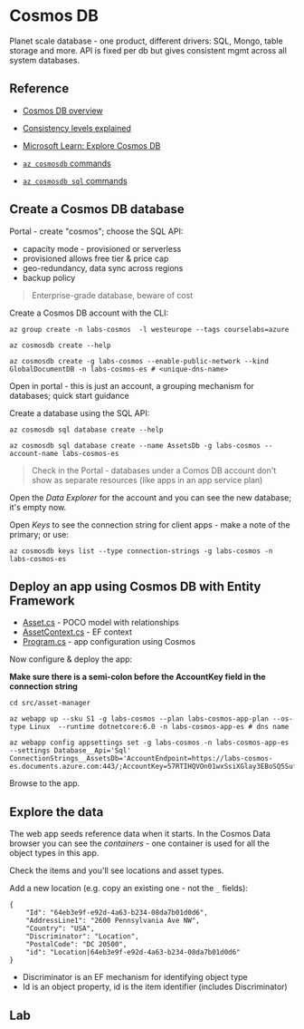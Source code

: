 # Cosmos DB

Planet scale database - one product, different drivers: SQL, Mongo, table storage and more. API is fixed per db but gives consistent mgmt across all system databases.

## Reference

- [Cosmos DB overview](https://docs.microsoft.com/en-gb/azure/cosmos-db/introduction)

- [Consistency levels explained](https://docs.microsoft.com/en-gb/azure/cosmos-db/consistency-levels?toc=%2Fazure%2Fcosmos-db%2Fsql%2Ftoc.json#guarantees-associated-with-consistency-levels)

- [Microsoft Learn: Explore Cosmos DB](https://docs.microsoft.com/en-us/learn/modules/explore-azure-cosmos-db/)

- [`az cosmosdb` commands](https://docs.microsoft.com/en-us/cli/azure/cosmosdb?view=azure-cli-latest)

- [`az cosmosdb sql` commands](https://docs.microsoft.com/en-us/cli/azure/cosmosdb/sql?view=azure-cli-latest)

## Create a Cosmos DB database

Portal - create "cosmos"; choose the SQL API:

- capacity mode - provisioned or serverless
- provisioned allows free tier & price cap
- geo-redundancy, data sync across regions
- backup policy

> Enterprise-grade database, beware of cost

Create a Cosmos DB account with the CLI:

```
az group create -n labs-cosmos  -l westeurope --tags courselabs=azure

az cosmosdb create --help

az cosmosdb create -g labs-cosmos --enable-public-network --kind GlobalDocumentDB -n labs-cosmos-es # <unique-dns-name>
```

Open in portal - this is just an account, a grouping mechanism for databases; quick start guidance

Create a database using the SQL API:

```
az cosmosdb sql database create --help

az cosmosdb sql database create --name AssetsDb -g labs-cosmos --account-name labs-cosmos-es
```

> Check in the Portal - databases under a Comos DB account don't show as separate resources (like apps in an app service plan)

Open the _Data Explorer_ for the account and you can see the new database; it's empty now.

Open _Keys_ to see the connection string for client apps - make a note of the primary; or use:

```
az cosmosdb keys list --type connection-strings -g labs-cosmos -n labs-cosmos-es
```

## Deploy an app using Cosmos DB with Entity Framework

- [Asset.cs](src/asset-manager/Model/Asset.cs) - POCO model with relationships
- [AssetContext.cs](src/asset-manager/Sql/AssetContext.cs) - EF context
- [Program.cs](src/asset-manager/Program.cs) - app configuration using Cosmos


Now configure & deploy the app:

**Make sure there is a semi-colon before the AccountKey field in the connection string**

```
cd src/asset-manager

az webapp up --sku S1 -g labs-cosmos --plan labs-cosmos-app-plan --os-type Linux  --runtime dotnetcore:6.0 -n labs-cosmos-app-es # dns name 

az webapp config appsettings set -g labs-cosmos -n labs-cosmos-app-es --settings Database__Api='Sql' ConnectionStrings__AssetsDb='AccountEndpoint=https://labs-cosmos-es.documents.azure.com:443/;AccountKey=57RTIHQVOn01wxSsiXGlay3EBoSQ5Sufwe3iLYIgdDZ3BCdbgwv9PjLkCNeCNqRoI8O905DTEpXRt1I9osVlLA==;'
```

Browse to the app. 

## Explore the data

The web app seeds reference data when it starts. In the Cosmos Data browser you can see the _containers_ - one container is used for all the object types in this app.

Check the items and you'll see locations and asset types.

Add a new location (e.g. copy an existing one - not the `_` fields):

```
{
    "Id": "64eb3e9f-e92d-4a63-b234-08da7b01d0d6",
    "AddressLine1": "2600 Pennsylvania Ave NW",
    "Country": "USA",
    "Discriminator": "Location",
    "PostalCode": "DC 20500",
    "id": "Location|64eb3e9f-e92d-4a63-b234-08da7b01d0d6"
}
```

- Discriminator is an EF mechanism for identifying object type
- Id is an object property, id is the item identifier (includes Discriminator)


## Lab
